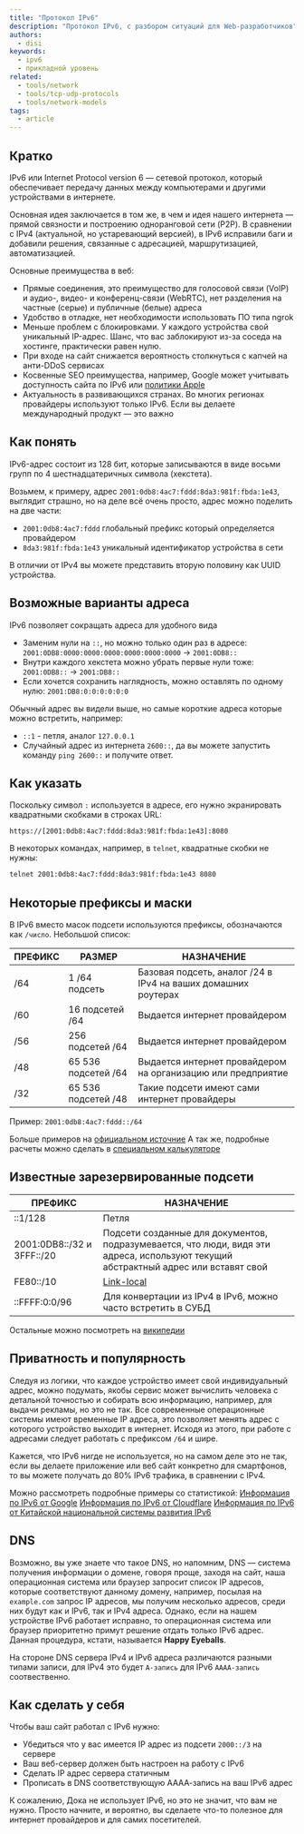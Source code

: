 ```yaml
---
title: "Протокол IPv6"
description: "Протокол IPv6, с разбором ситуаций для Web-разработчиков"
authors:
  - disi
keywords:
  - ipv6
  - прикладной уровень
related:
  - tools/network
  - tools/tcp-udp-protocols
  - tools/network-models
tags:
  - article
---
```


## Кратко

IPv6 или Internet Protocol version 6 — сетевой протокол, который обеспечивает передачу данных между компьютерами и другими устройствами в интернете.

Основная идея заключается в том же, в чем и идея нашего интернета — прямой связности и построению одноранговой сети (P2P). В сравнении с IPv4 (актуальной, но устаревающий версией), в IPv6 исправили баги и добавили решения, связанные с адресацией, маршрутизацией, автоматизацией.

Основные преимущества в веб:
  - Прямые соединения, это преимущество для голосовой связи (VoIP) и аудио-, видео- и конференц-связи (WebRTC), нет разделения на частные (серые) и публичные (белые) адреса
  - Удобство в отладке, нет необходимости использовать ПО типа ngrok
  - Меньше проблем с блокировками. У каждого устройства свой уникальный IP-адрес. Шанс, что вас заблокируют из-за соседа на хостинге, практически равен нулю.
  - При входе на сайт снижается вероятность столкнуться с капчей на анти-DDoS сервисах
  - Косвенные SEO преимущества, например, Google может учитывать доступность сайта по IPv6 или [политики Apple](https://developer.apple.com/support/ipv6/)
  - Актуальность в развивающихся странах. Во многих регионах провайдеры используют только IPv6. Если вы делаете международный продукт — это важно


## Как понять

IPv6-адрес состоит из 128 бит, которые записываются в виде восьми групп по 4 шестнадцатеричных символа (хекстета).

Возьмем, к примеру, адрес `2001:0db8:4ac7:fddd:8da3:981f:fbda:1e43`, выглядит страшно, но на деле всё очень просто, адрес можно поделить на две части:
  - `2001:0db8:4ac7:fddd` глобальный префикс который определяется провайдером
  - `8da3:981f:fbda:1e43` уникальный идентификатор устройства в сети

В отличии от IPv4 вы можете представить вторую половину как UUID устройства.


## Возможные варианты адреса

IPv6 позволяет сокращать адреса для удобного вида

  - Заменим нули на `::`, но можно только один раз в адресе:
    `2001:0DB8:0000:0000:0000:0000:0000:0000` → `2001:0DB8::`
  - Внутри каждого хекстета можно убрать первые нули тоже:
    `2001:0DB8::` → `2001:DB8::`
  - Если хочется сохранить наглядность, можно оставлять по одному нулю:
    `2001:DB8:0:0:0:0:0:0`

Обычный адрес вы видели выше, но самые короткие адреса которые можно встретить, например:
  - `::1` - петля, аналог `127.0.0.1`
  - Случайный адрес из интернета `2600::`, да вы можете запустить команду `ping 2600::` и получите ответ.

## Как указать
Поскольку символ `:` используется в адресе, его нужно экранировать квадратными скобками в строках URL:

```
https://[2001:0db8:4ac7:fddd:8da3:981f:fbda:1e43]:8080
```

В некоторых командах, например, в `telnet`, квадратные скобки не нужны:

```bash
telnet 2001:0db8:4ac7:fddd:8da3:981f:fbda:1e43 8080
```

## Некоторые префиксы и маски
В IPv6 вместо масок подсети используются префиксы, обозначаются как `/число`.
Небольшой список:

| ПРЕФИКС  | РАЗМЕР | НАЗНАЧЕНИЕ |
|-------|-----|------|
| /64 | 1 /64 подсеть | Базовая подсеть, аналог /24 в IPv4 на ваших домашних роутерах |
| /60 | 16 подсетей /64 | Выдается интернет провайдером |
| /56 | 256 подсетей /64 | Выдается интернет провайдером |
| /48 | 65 536 подсетей /64 | Выдается интернет провайдером на организацию или предприятие |
| /32 | 65 536 подсетей /48 | Такие подсети имеют сами интернет провайдеры |

Пример: `2001:0db8:4ac7:fddd::/64`

Больше примеров на [официальном источние](https://www.iana.org/assignments/iana-ipv6-special-registry/iana-ipv6-special-registry.xhtml)
А так же, подробные расчеты можно сделать в [специальном калькуляторе](https://www.vultr.com/resources/subnet-calculator-ipv6/)

## Известные зарезервированные подсети
| ПРЕФИКС  | НАЗНАЧЕНИЕ |
|-------|-----|
| ::1/128 | Петля  |
| 2001:0DB8::/32 и 3FFF::/20   |  Подсети созданные для документов, подразумевается, что люди, видя эти адреса, используют текущий абстрактный адрес или вставят свой  |
| FE80::/10 |  [Link-local](https://ru.wikipedia.org/wiki/Link-local_address)  |
| ::FFFF:0:0/96 | Для конвертации из IPv4 в IPv6, можно часто встретить в СУБД |

Остальные можно посмотреть на [википедии](https://en.wikipedia.org/wiki/Reserved_IP_addresses#IPv6)

## Приватность и популярность
Следуя из логики, что каждое устройство имеет свой индивидуальный адрес, можно подумать, якобы сервис может вычислить человека с детальной точностью и собирать всю информацию, например, для выдачи рекламы, но это не так. Все современные операционные системы имеют временные IP адреса, это позволяет менять адрес с которого устройство выходит в интернет. Исходя из этого, при работе с адресами следует работать с префиксом `/64` и шире.

Кажется, что IPv6 нигде не используется, но на самом деле это не так, если вы делаете приложение или веб сайт конкретно для смартфонов, то вы можете получать до 80% IPv6 трафика, в сравнении с IPv4.

Можно рассмотреть подробные примеры со статистикой:
[Информация по IPv6 от Google](https://www.google.com/intl/en/ipv6/statistics.html)
[Информация по IPv6 от Cloudflare](https://radar.cloudflare.com/adoption-and-usage/)
[Информация по IPv6 от Китайской национальной системы развития IPv6](https://www.china-ipv6.cn/)

## DNS
Возможно, вы уже знаете что такое DNS, но напомним, DNS — система получения информации о домене, говоря проще, заходя на сайт, наша операционная система или браузер запросит список IP адресов, которые соответствуют данному домену, например, посылая на `example.com` запрос IP адресов, мы получим несколько адресов, среди них будут как и IPv6, так и IPv4 адреса. Однако, если на нашем устройстве IPv6 работает исправно, то операционная система или браузер приоритетно примут решение отдать только IPv6 адрес. Данная процедура, кстати, называется **Happy Eyeballs**.

На стороне DNS сервера IPv4 и IPv6 адреса различаются разными типами записи, для IPv4 это будет `A-запись` для IPv6 `AAAA-запись` соотвественно.

## Как сделать у себя
Чтобы ваш сайт работал с IPv6 нужно:

  - Убедиться что у вас имеется IP адрес из подсети `2000::/3` на сервере
  - Ваш веб-сервер должен быть настроен на работу с IPv6
  - Сделать IP адрес сервера статичным
  - Прописать в DNS соответствующую АААА-запись на ваш IPv6 адрес

К сожалению, Дока не использует IPv6, но это не значит, что вам не нужно. Просто начните, и вероятно, вы сделаете что-то полезное для интернет провайдеров и для самих посетителей.


